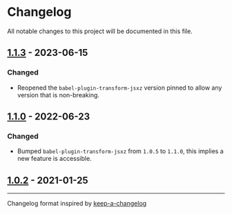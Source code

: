 # Changelog

All notable changes to this project will be documented in this file.

## [1.1.3] - 2023-06-15

### Changed

- Reopened the `babel-plugin-transform-jsxz` version pinned to allow any version that is non-breaking.

## [1.1.0] - 2022-06-23

### Changed

- Bumped `babel-plugin-transform-jsxz` from `1.0.5` to `1.1.0`, this implies a new feature is accessible.

## [1.0.2] - 2021-01-25

---

Changelog format inspired by [keep-a-changelog]

[keep-a-changelog]: https://github.com/olivierlacan/keep-a-changelog
[unreleased]: https://github.com/kbrw/babel-preset-jsxz/compare/v1.1.3...HEAD
[1.1.3]: https://github.com/kbrw/babel-preset-jsxz/compare/v1.1.2...v1.1.3
[1.1.1]: https://github.com/kbrw/babel-preset-jsxz/compare/v1.1.0...v1.1.1
[1.1.0]: https://github.com/kbrw/babel-preset-jsxz/compare/v1.0.2...v1.1.0
[1.0.2]: https://github.com/kbrw/babel-preset-jsxz/compare/v0.0.0...v1.0.2
